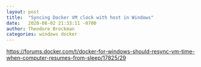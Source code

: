 ```yaml
---
layout: post
title:  "Syncing Docker VM clock with host in Windows"
date:   2020-08-02 21:33:11 -0700
author: Theodore Brockman
categories: windows docker
---
```




https://forums.docker.com/t/docker-for-windows-should-resync-vm-time-when-computer-resumes-from-sleep/17825/29
